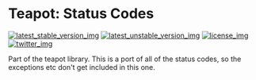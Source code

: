 # Teapot: Status Codes

[![latest_stable_version_img]][latest_stable_version]
[![latest_unstable_version_img]][latest_unstable_version]
[![license_img]][license]
[![twitter_img]][twitter]

Part of the teapot library. This is a port of all of the status codes, so the exceptions etc don't get included in this one.

[latest_stable_version_img]: https://img.shields.io/packagist/v/teapot/status-code.svg "Latest Stable Version"
[latest_stable_version]: https://packagist.org/packages/teapot/status-code "Latest Stable Version"

[latest_unstable_version_img]: https://img.shields.io/packagist/vpre/teapot/status-code.svg "Latest Unstable Version"
[latest_unstable_version]: https://packagist.org/packages/teapot/status-code "Latest Unstable Version"

[license_img]: https://img.shields.io/packagist/l/teapot/status-code.svg "License"
[license]: https://packagist.org/packages/teapot/status-code

[twitter_img]: https://img.shields.io/badge/twitter-%40shrikeh-blue.svg "@shrikeh on Twitter"
[twitter]: https://twitter.com/shrikeh
